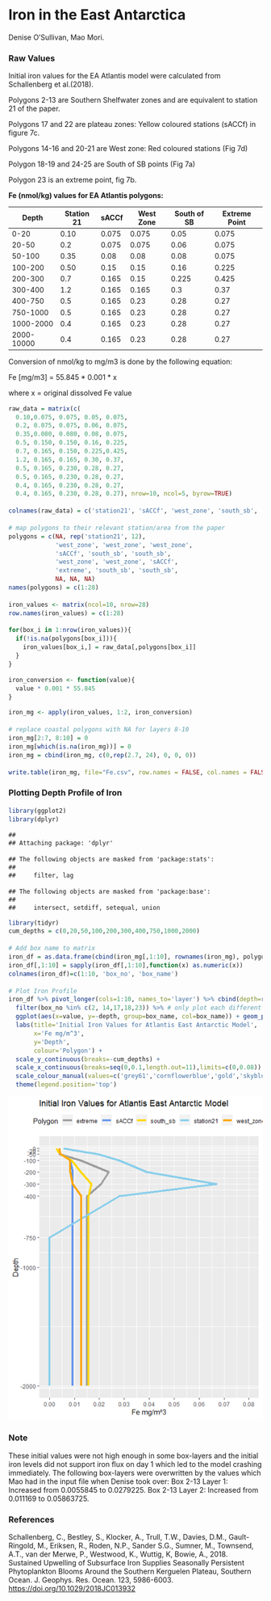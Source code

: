 Iron in the East Antarctica
================
Denise O’Sullivan, Mao Mori.

### Raw Values

Initial iron values for the EA Atlantis model were calculated from
Schallenberg et al.(2018).

Polygons 2-13 are Southern Shelfwater zones and are equivalent to
station 21 of the paper.

Polygons 17 and 22 are plateau zones: Yellow coloured stations (sACCf)
in figure 7c.

Polygons 14-16 and 20-21 are West zone: Red coloured stations (Fig 7d)

Polygon 18-19 and 24-25 are South of SB points (Fig 7a)

Polygon 23 is an extreme point, fig 7b.

**Fe (nmol/kg) values for EA Atlantis polygons:**

| Depth      | Station 21 | sACCf | West Zone | South of SB | Extreme Point |
| ---------- | ---------- | ----- | --------- | ----------- | ------------- |
| 0-20       | 0.10       | 0.075 | 0.075     | 0.05        | 0.075         |
| 20-50      | 0.2        | 0.075 | 0.075     | 0.06        | 0.075         |
| 50-100     | 0.35       | 0.08  | 0.08      | 0.08        | 0.075         |
| 100-200    | 0.50       | 0.15  | 0.15      | 0.16        | 0.225         |
| 200-300    | 0.7        | 0.165 | 0.15      | 0.225       | 0.425         |
| 300-400    | 1.2        | 0.165 | 0.165     | 0.3         | 0.37          |
| 400-750    | 0.5        | 0.165 | 0.23      | 0.28        | 0.27          |
| 750-1000   | 0.5        | 0.165 | 0.23      | 0.28        | 0.27          |
| 1000-2000  | 0.4        | 0.165 | 0.23      | 0.28        | 0.27          |
| 2000-10000 | 0.4        | 0.165 | 0.23      | 0.28        | 0.27          |

Conversion of nmol/kg to mg/m3 is done by the following equation:

Fe \[mg/m3\] = 55.845 \* 0.001 \* x

where x = original dissolved Fe value

``` r
raw_data = matrix(c(
  0.10,0.075, 0.075, 0.05, 0.075,
  0.2, 0.075, 0.075, 0.06, 0.075,
  0.35,0.080, 0.080, 0.08, 0.075,
  0.5, 0.150, 0.150, 0.16, 0.225,
  0.7, 0.165, 0.150, 0.225,0.425,
  1.2, 0.165, 0.165, 0.30, 0.37,
  0.5, 0.165, 0.230, 0.28, 0.27,
  0.5, 0.165, 0.230, 0.28, 0.27,
  0.4, 0.165, 0.230, 0.28, 0.27,
  0.4, 0.165, 0.230, 0.28, 0.27), nrow=10, ncol=5, byrow=TRUE)

colnames(raw_data) = c('station21', 'sACCf', 'west_zone', 'south_sb', 'extreme')

# map polygons to their relevant station/area from the paper
polygons = c(NA, rep('station21', 12), 
             'west_zone', 'west_zone', 'west_zone', 
             'sACCf', 'south_sb', 'south_sb',
             'west_zone', 'west_zone', 'sACCf',
             'extreme', 'south_sb', 'south_sb',
             NA, NA, NA)
names(polygons) = c(1:28) 

iron_values <- matrix(ncol=10, nrow=28)
row.names(iron_values) = c(1:28)

for(box_i in 1:nrow(iron_values)){
  if(!is.na(polygons[box_i])){
    iron_values[box_i,] = raw_data[,polygons[box_i]]
  }
}
```

``` r
iron_conversion <- function(value){
  value * 0.001 * 55.845
}
```

``` r
iron_mg <- apply(iron_values, 1:2, iron_conversion)

# replace coastal polygons with NA for layers 8-10
iron_mg[2:7, 8:10] = 0
iron_mg[which(is.na(iron_mg))] = 0
iron_mg = cbind(iron_mg, c(0,rep(2.7, 24), 0, 0, 0))

write.table(iron_mg, file="Fe.csv", row.names = FALSE, col.names = FALSE, sep=',')
```

### Plotting Depth Profile of Iron

``` r
library(ggplot2)
library(dplyr)
```

    ## 
    ## Attaching package: 'dplyr'

    ## The following objects are masked from 'package:stats':
    ## 
    ##     filter, lag

    ## The following objects are masked from 'package:base':
    ## 
    ##     intersect, setdiff, setequal, union

``` r
library(tidyr)
cum_depths = c(0,20,50,100,200,300,400,750,1000,2000)

# Add box name to matrix
iron_df = as.data.frame(cbind(iron_mg[,1:10], rownames(iron_mg), polygons))
iron_df[,1:10] = sapply(iron_df[,1:10],function(x) as.numeric(x))
colnames(iron_df)=c(1:10, 'box_no', 'box_name')

# Plot Iron Profile
iron_df %>% pivot_longer(cols=1:10, names_to='layer') %>% cbind(depth=rep(cum_depths, 28)) %>%
  filter(box_no %in% c(2, 14,17,18,23)) %>% # only plot each different profile once
  ggplot(aes(x=value, y=-depth, group=box_name, col=box_name)) + geom_path(size=1.5) +
  labs(title='Initial Iron Values for Atlantis East Antarctic Model',
       x='Fe mg/m^3',
       y='Depth',
       colour='Polygon') +
  scale_y_continuous(breaks=-cum_depths) +
  scale_x_continuous(breaks=seq(0,0.1,length.out=11),limits=c(0,0.08)) +
  scale_colour_manual(values=c('grey61','cornflowerblue','gold','skyblue','orange')) +
  theme(legend.position='top')
```

![](Fe_files/figure-gfm/plot%20iron%20profile-1.png)<!-- -->

### Note

These initial values were not high enough in some box-layers and the
initial iron levels did not support iron flux on day 1 which led to the
model crashing immediately. The following box-layers were overwritten by
the values which Mao had in the input file when Denise took over: Box
2-13 Layer 1: Increased from 0.0055845 to 0.0279225. Box 2-13 Layer 2:
Increased from 0.011169 to 0.05863725.

### References

Schallenberg, C., Bestley, S., Klocker, A., Trull, T.W., Davies, D.M.,
Gault-Ringold, M., Eriksen, R., Roden, N.P., Sander S.G., Sumner, M.,
Townsend, A.T., van der Merwe, P., Westwood, K., Wuttig, K, Bowie, A.,
2018. Sustained Upwelling of Subsurface Iron Supplies Seasonally
Persistent Phytoplankton Blooms Around the Southern Kerguelen Plateau,
Southern Ocean. J. Geophys. Res. Ocean. 123, 5986-6003.
<https://doi.org/10.1029/2018JC013932>

